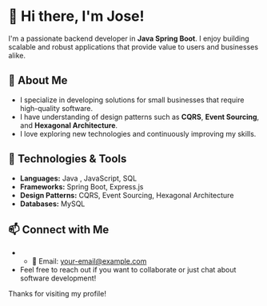 # 👋 Hi there, I'm Jose!

I'm a passionate backend developer in **Java Spring Boot**. I enjoy building scalable and robust applications that provide value to users and businesses alike.

## 🌟 About Me

- I specialize in developing solutions for small businesses that require high-quality software.
- I have understanding of design patterns such as **CQRS**, **Event Sourcing**, and **Hexagonal Architecture**.
- I love exploring new technologies and continuously improving my skills.

## 🚀 Technologies & Tools

- **Languages:** Java , JavaScript, SQL
- **Frameworks:** Spring Boot, Express.js
- **Design Patterns:** CQRS, Event Sourcing, Hexagonal Architecture
- **Databases:** MySQL

## 📫 Connect with Me

- - 📧 Email: [your-email@example.com](mailto:jose.manuellinan@hotmail.com)
- Feel free to reach out if you want to collaborate or just chat about software development!

Thanks for visiting my profile!
